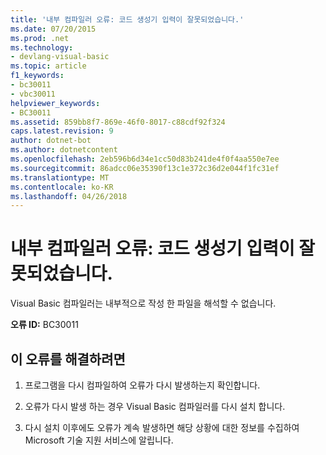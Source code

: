 ```yaml
---
title: '내부 컴파일러 오류: 코드 생성기 입력이 잘못되었습니다.'
ms.date: 07/20/2015
ms.prod: .net
ms.technology:
- devlang-visual-basic
ms.topic: article
f1_keywords:
- bc30011
- vbc30011
helpviewer_keywords:
- BC30011
ms.assetid: 859bb8f7-869e-46f0-8017-c88cdf92f324
caps.latest.revision: 9
author: dotnet-bot
ms.author: dotnetcontent
ms.openlocfilehash: 2eb596b6d34e1cc50d83b241de4f0f4aa550e7ee
ms.sourcegitcommit: 86adcc06e35390f13c1e372c36d2e044f1fc31ef
ms.translationtype: MT
ms.contentlocale: ko-KR
ms.lasthandoff: 04/26/2018
---
```

# <a name="internal-compiler-error-code-generator-received-malformed-input"></a>내부 컴파일러 오류: 코드 생성기 입력이 잘못되었습니다.
Visual Basic 컴파일러는 내부적으로 작성 한 파일을 해석할 수 없습니다.  
  
 **오류 ID:** BC30011  
  
## <a name="to-correct-this-error"></a>이 오류를 해결하려면  
  
1.  프로그램을 다시 컴파일하여 오류가 다시 발생하는지 확인합니다.  
  
2.  오류가 다시 발생 하는 경우 Visual Basic 컴파일러를 다시 설치 합니다.  
  
3.  다시 설치 이후에도 오류가 계속 발생하면 해당 상황에 대한 정보를 수집하여 Microsoft 기술 지원 서비스에 알립니다.  
  


